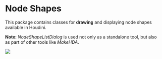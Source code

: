 # Node Shapes
This package contains classes for **drawing** and displaying node shapes available in Houdini.

**Note**: _NodeShapeListDialog_ is used not only as a standalone tool, but also as part of other tools like _MakeHDA_.

![](../../../images/node_shapes.png)
